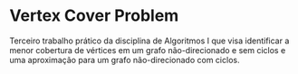 # Vertex Cover Problem
Terceiro trabalho prático da disciplina de Algoritmos I que visa identificar a menor cobertura de vértices em um grafo não-direcionado e sem ciclos e uma aproximação para um grafo não-direcionado com ciclos.
